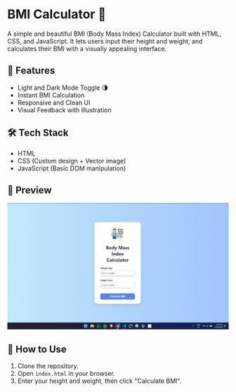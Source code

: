 # BMI Calculator 🧮

A simple and beautiful BMI (Body Mass Index) Calculator built with HTML, CSS, and JavaScript. It lets users input their height and weight, and calculates their BMI with a visually appealing interface.

## 🚀 Features

- Light and Dark Mode Toggle 🌗  
- Instant BMI Calculation  
- Responsive and Clean UI  
- Visual Feedback with Illustration  

## 🛠️ Tech Stack

- HTML  
- CSS (Custom design + Vector image)  
- JavaScript (Basic DOM manipulation)

## 📸 Preview

![BMI Calculator Screenshot](./images/Preview.png)

## 📂 How to Use

1. Clone the repository.
2. Open `index.html` in your browser.
3. Enter your height and weight, then click "Calculate BMI".

